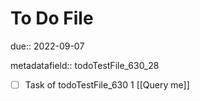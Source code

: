# To Do File

due:: 2022-09-07

metadatafield:: todoTestFile_630_28

- [ ] Task of todoTestFile_630 1 [[Query me]]
